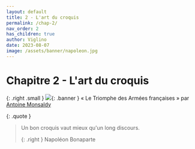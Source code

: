 ```yaml
---
layout: default
title: 2 - L'art du croquis
permalink: /chap-2/
nav_order: 2
has_children: true
author: Viglino
date: 2023-08-07
image: /assets/banner/napoleon.jpg
---
```

# Chapitre 2 - L'art du croquis

{: .right .small }
![](/Macarte-MI/assets/banner/napoleon.jpg){: .banner }
« Le Triomphe des Armées françaises » par [Antoine Monsaldy](https://gallica.bnf.fr/ark:/12148/btv1b8412715t/f1.item)

{: .quote }
> Un bon croquis vaut mieux qu'un long discours.
>
> {: .right }
> Napoléon Bonaparte
